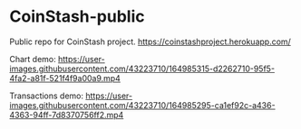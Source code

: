 # CoinStash-public
Public repo for CoinStash project. https://coinstashproject.herokuapp.com/

Chart demo:
https://user-images.githubusercontent.com/43223710/164985315-d2262710-95f5-4fa2-a81f-521f4f9a00a9.mp4

Transactions demo:
https://user-images.githubusercontent.com/43223710/164985295-ca1ef92c-a436-4363-94ff-7d8370756ff2.mp4

